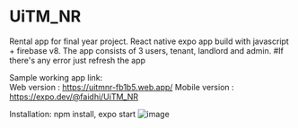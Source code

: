# UiTM_NR
Rental app for final year project.
React native expo app build with javascript + firebase v8.
The app consists of 3 users, tenant, landlord and admin.
#If there's any error just refresh the app

Sample working app link:  
Web version : https://uitmnr-fb1b5.web.app/
Mobile version : https://expo.dev/@faidhi/UiTM_NR

Installation:
npm install,
expo start
![image](https://user-images.githubusercontent.com/12720029/160025306-03b2fee7-8332-426c-b353-4957572aa555.png)
